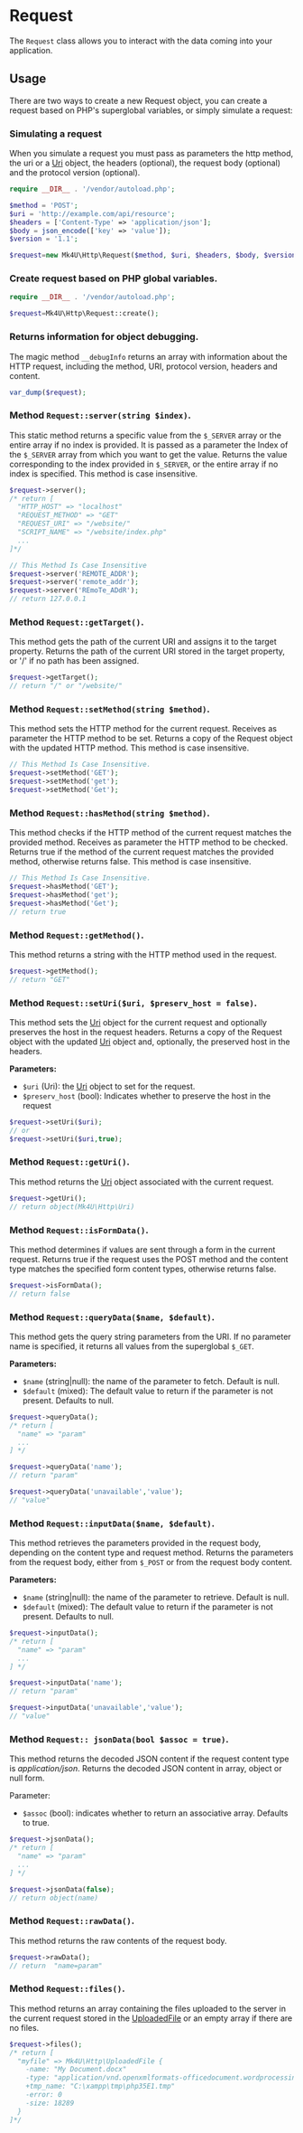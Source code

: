 # Request
The `Request` class allows you to interact with the data coming into your application.

## Usage

There are two ways to create a new Request object, you can create a request based on PHP's superglobal variables, or simply simulate a request:

### Simulating a request
When you simulate a request you must pass as parameters the http method, the uri or a [Uri](https://github.com/alexsandrov16/http/blob/main/docs/uri.md) object, the headers (optional), the request body (optional) and the protocol version (optional).
```php
require __DIR__ . '/vendor/autoload.php';

$method = 'POST';
$uri = 'http://example.com/api/resource';
$headers = ['Content-Type' => 'application/json'];
$body = json_encode(['key' => 'value']);
$version = '1.1';

$request=new Mk4U\Http\Request($method, $uri, $headers, $body, $version);
```

### Create request based on PHP global variables.
```php
require __DIR__ . '/vendor/autoload.php';

$request=Mk4U\Http\Request::create();
```

### Returns information for object debugging.
The magic method `__debugInfo` returns an array with information about the HTTP request, including the method, URI, protocol version, headers and content.
```php
var_dump($request);
```

### Method `Request::server(string $index)`.
This static method returns a specific value from the `$_SERVER` array or the entire array if no index is provided. It is passed as a parameter the Index of the `$_SERVER` array from which you want to get the value. Returns the value corresponding to the index provided in `$_SERVER`, or the entire array if no index is specified. This method is case insensitive.
```php
$request->server();
/* return [
  "HTTP_HOST" => "localhost"
  "REQUEST_METHOD" => "GET"
  "REQUEST_URI" => "/website/"
  "SCRIPT_NAME" => "/website/index.php"
  ...
]*/

// This Method Is Case Insensitive
$request->server('REMOTE_ADDR');
$request->server('remote_addr');
$request->server('REmoTe_ADdR');
// return 127.0.0.1
```

### Method `Request::getTarget()`.
This method gets the path of the current URI and assigns it to the target property. Returns the path of the current URI stored in the target property, or '/' if no path has been assigned.
```php
$request->getTarget();
// return "/" or "/website/"
```

### Method `Request::setMethod(string $method)`.
This method sets the HTTP method for the current request. Receives as parameter the HTTP method to be set. Returns a copy of the Request object with the updated HTTP method. This method is case insensitive.
```php
// This Method Is Case Insensitive.
$request->setMethod('GET');
$request->setMethod('get');
$request->setMethod('Get');
```

### Method `Request::hasMethod(string $method)`.
This method checks if the HTTP method of the current request matches the provided method. Receives as parameter the HTTP method to be checked. Returns true if the method of the current request matches the provided method, otherwise returns false. This method is case insensitive.
```php
// This Method Is Case Insensitive.
$request->hasMethod('GET');
$request->hasMethod('get');
$request->hasMethod('Get');
// return true
```

### Method `Request::getMethod()`.
This method returns a string with the HTTP method used in the request.
```php
$request->getMethod();
// return "GET"
```

### Method `Request::setUri($uri, $preserv_host = false)`.
This method sets the [Uri](https://github.com/alexsandrov16/http/blob/main/docs/uri.md) object for the current request and optionally preserves the host in the request headers. Returns a copy of the Request object with the updated [Uri](https://github.com/alexsandrov16/http/blob/main/docs/uri.md) object and, optionally, the preserved host in the headers.

**Parameters:**
- `$uri` (Uri): the [Uri](https://github.com/alexsandrov16/http/blob/main/docs/uri.md) object to set for the request.
- `$preserv_host` (bool): Indicates whether to preserve the host in the request 
```php
$request->setUri($uri);
// or
$request->setUri($uri,true);
```

### Method `Request::getUri()`.
This method returns the [Uri](https://github.com/alexsandrov16/http/blob/main/docs/uri.md) object associated with the current request.
```php
$request->getUri();
// return object(Mk4U\Http\Uri)
```

### Method `Request::isFormData()`.
This method determines if values are sent through a form in the current request. Returns true if the request uses the POST method and the content type matches the specified form content types, otherwise returns false.
```php
$request->isFormData();
// return false
```

### Method `Request::queryData($name, $default)`.
This method gets the query string parameters from the URI. If no parameter name is specified, it returns all values from the superglobal `$_GET`.
 
**Parameters:**
- `$name` (string|null): the name of the parameter to fetch. Default is null.
- `$default` (mixed): The default value to return if the parameter is not present. Defaults to null.
```php
$request->queryData();
/* return [
  "name" => "param"
  ...
] */

$request->queryData('name');
// return "param"

$request->queryData('unavailable','value');
// "value"
```

### Method `Request::inputData($name, $default)`.
This method retrieves the parameters provided in the request body, depending on the content type and request method. Returns the parameters from the request body, either from `$_POST` or from the request body content.

**Parameters:**
- `$name` (string|null): the name of the parameter to retrieve. Default is null.
- `$default` (mixed): The default value to return if the parameter is not present. Defaults to null.
```php
$request->inputData();
/* return [
  "name" => "param"
  ...
] */

$request->inputData('name');
// return "param"

$request->inputData('unavailable','value');
// "value"
```

### Method `Request:: jsonData(bool $assoc = true)`.
This method returns the decoded JSON content if the request content type is *application/json*. Returns the decoded JSON content in array, object or null form.

Parameter:
- `$assoc` (bool): indicates whether to return an associative array. Defaults to true.
```php
$request->jsonData();
/* return [
  "name" => "param"
  ...
] */

$request->jsonData(false);
// return object(name)
```

### Method `Request::rawData()`.
This method returns the raw contents of the request body.
```php
$request->rawData();
// return  "name=param"
```

### Method `Request::files()`.
This method returns an array containing the files uploaded to the server in the current request stored in the [UploadedFile](https://github.com/alexsandrov16/http/blob/main/docs/uploadedfile.md) or an empty array if there are no files.
```php
$request->files();
/* return [
  "myfile" => Mk4U\Http\UploadedFile {
    -name: "My Document.docx"
    -type: "application/vnd.openxmlformats-officedocument.wordprocessingml.document"
    +tmp_name: "C:\xampp\tmp\php35E1.tmp"
    -error: 0
    -size: 18289
  }
]*/ 
```